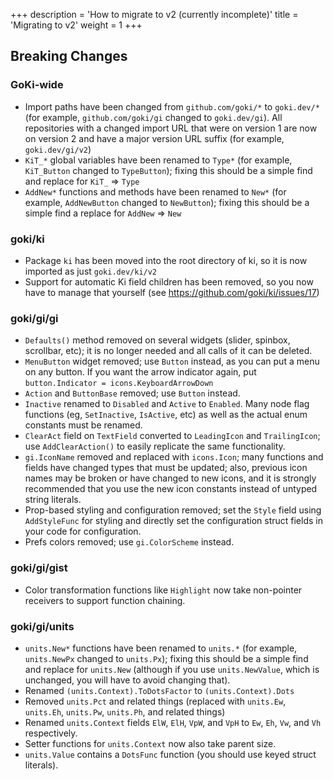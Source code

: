 +++
description = 'How to migrate to v2 (currently incomplete)'
title = 'Migrating to v2'
weight = 1
+++

## Breaking Changes

### GoKi-wide
* Import paths have been changed from `github.com/goki/*` to `goki.dev/*` (for example, `github.com/goki/gi` changed to `goki.dev/gi`). All repositories with a changed import URL that were on version 1 are now on version 2 and have a major version URL suffix (for example, `goki.dev/gi/v2`) 
* `KiT_*` global variables have been renamed to `Type*` (for example, `KiT_Button` changed to `TypeButton`); fixing this should be a simple find and replace for `KiT_` => `Type`
* `AddNew*` functions and methods have been renamed to `New*` (for example, `AddNewButton` changed to `NewButton`); fixing this should be a simple find a replace for `AddNew` => `New`

### goki/ki
* Package `ki` has been moved into the root directory of ki, so it is now imported as just `goki.dev/ki/v2`
* Support for automatic Ki field children has been removed, so you now have to manage that yourself (see https://github.com/goki/ki/issues/17)

### goki/gi/gi
* `Defaults()` method removed on several widgets (slider, spinbox, scrollbar, etc); it is no longer needed and all calls of it can be deleted.
* `MenuButton` widget removed; use `Button` instead, as you can put a menu on any button. If you want the arrow indicator again, put `button.Indicator = icons.KeyboardArrowDown`
* `Action` and `ButtonBase` removed; use `Button` instead.
* `Inactive` renamed to `Disabled` and `Active` to `Enabled`. Many node flag functions (eg, `SetInactive`, `IsActive`, etc) as well as the actual enum constants must be renamed.
* `ClearAct` field on `TextField` converted to `LeadingIcon` and `TrailingIcon`; use `AddClearAction()` to easily replicate the same functionality.
* `gi.IconName` removed and replaced with `icons.Icon`; many functions and fields have changed types that must be updated; also, previous icon names may be broken or have changed to new icons, and it is strongly recommended that you use the new icon constants instead of untyped string literals. 
* Prop-based styling and configuration removed; set the `Style` field using `AddStyleFunc` for styling and directly set the configuration struct fields in your code for configuration.
* Prefs colors removed; use `gi.ColorScheme` instead.

### goki/gi/gist
* Color transformation functions like `Highlight` now take non-pointer receivers to support function chaining. 

### goki/gi/units
* `units.New*` functions have been renamed to `units.*` (for example, `units.NewPx` changed to `units.Px`); fixing this should be a simple find and replace for `units.New` (although if you use `units.NewValue`, which is unchanged, you will have to avoid changing that).
* Renamed `(units.Context).ToDotsFactor` to `(units.Context).Dots`
* Removed `units.Pct` and related things (replaced with `units.Ew`, `units.Eh`, `units.Pw`, `units.Ph`, and related things)
* Renamed `units.Context` fields `ElW`, `ElH`, `VpW`, and `VpH` to `Ew`, `Eh`, `Vw`, and `Vh` respectively.
* Setter functions for `units.Context` now also take parent size.
* `units.Value` contains a `DotsFunc` function (you should use keyed struct literals).